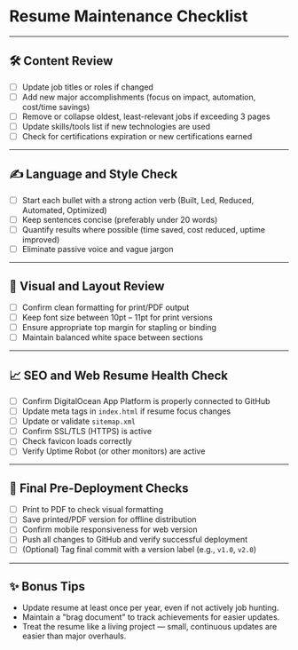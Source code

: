 # Resume Maintenance Checklist

---

## 🛠 Content Review
- [ ] Update job titles or roles if changed
- [ ] Add new major accomplishments (focus on impact, automation, cost/time savings)
- [ ] Remove or collapse oldest, least-relevant jobs if exceeding 3 pages
- [ ] Update skills/tools list if new technologies are used
- [ ] Check for certifications expiration or new certifications earned

---

## ✍️ Language and Style Check
- [ ] Start each bullet with a strong action verb (Built, Led, Reduced, Automated, Optimized)
- [ ] Keep sentences concise (preferably under 20 words)
- [ ] Quantify results where possible (time saved, cost reduced, uptime improved)
- [ ] Eliminate passive voice and vague jargon

---

## 🎨 Visual and Layout Review
- [ ] Confirm clean formatting for print/PDF output
- [ ] Keep font size between 10pt – 11pt for print versions
- [ ] Ensure appropriate top margin for stapling or binding
- [ ] Maintain balanced white space between sections

---

## 📈 SEO and Web Resume Health Check
- [ ] Confirm DigitalOcean App Platform is properly connected to GitHub
- [ ] Update meta tags in `index.html` if resume focus changes
- [ ] Update or validate `sitemap.xml`
- [ ] Confirm SSL/TLS (HTTPS) is active
- [ ] Check favicon loads correctly
- [ ] Verify Uptime Robot (or other monitors) are active

---

## 🔄 Final Pre-Deployment Checks
- [ ] Print to PDF to check visual formatting
- [ ] Save printed/PDF version for offline distribution
- [ ] Confirm mobile responsiveness for web version
- [ ] Push all changes to GitHub and verify successful deployment
- [ ] (Optional) Tag final commit with a version label (e.g., `v1.0`, `v2.0`)

---

## ✨ Bonus Tips
- Update resume at least once per year, even if not actively job hunting.
- Maintain a "brag document" to track achievements for easier updates.
- Treat the resume like a living project — small, continuous updates are easier than major overhauls.